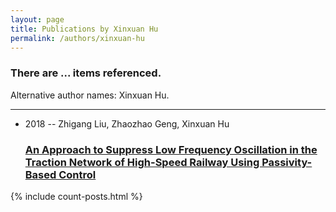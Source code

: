 ```yaml
---
layout: page
title: Publications by Xinxuan Hu
permalink: /authors/xinxuan-hu
---
```


<h3 id="number-posts">There are ... items referenced.</h3>
<p id='info-authors'>Alternative author names: Xinxuan Hu.</p>
<hr />
<ul class="post-list">
<li><span class='post-meta'>2018 -- Zhigang Liu, Zhaozhao Geng, Xinxuan Hu</span><h3><a class='post-link' href="{{ site.baseurl }}/an-approach-to-suppress-low-frequency-oscillation-in-the-traction-network-of-high-speed-railway-using-passivity-based-control">An Approach to Suppress Low Frequency Oscillation in the Traction Network of High-Speed Railway Using Passivity-Based Control</a></h3></li>

</ul>
{% include count-posts.html %}
